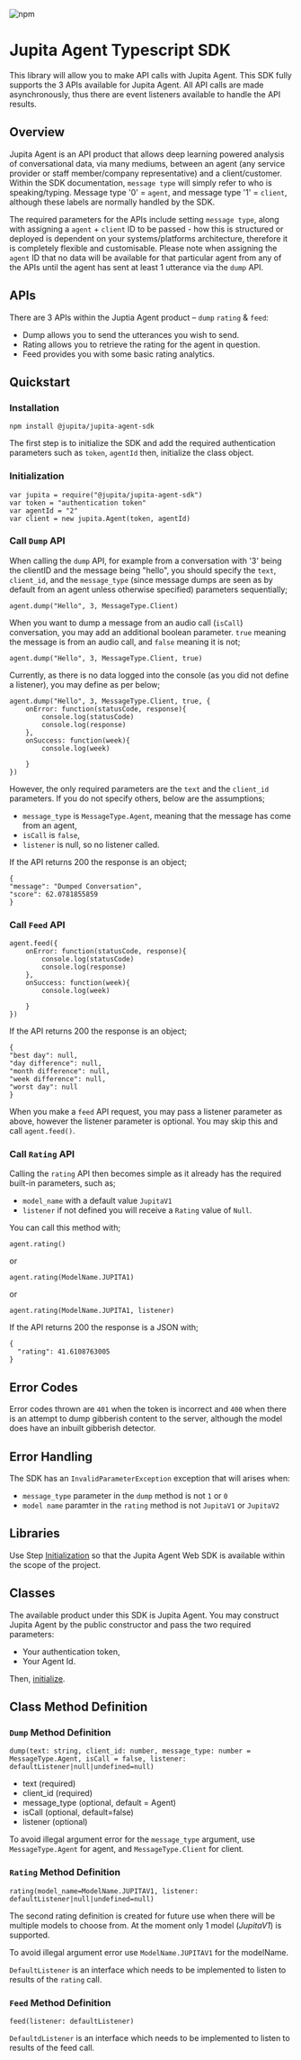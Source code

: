 
![npm](https://img.shields.io/npm/v/@jupita/jupita-agent-sdk)

# Jupita Agent Typescript SDK

This library will allow you to make API calls with Jupita Agent. This SDK fully supports the 3 APIs available for Jupita Agent. All API calls are made asynchronously, thus there are event listeners available to handle the API results.

## Overview
Jupita Agent is an API product that allows deep learning powered analysis of conversational data, via many mediums, between an agent (any service provider or staff member/company representative) and a client/customer. Within the SDK documentation, `message type` will simply refer to who is speaking/typing. Message type '0' = `agent`, and message type '1' = `client`, although these labels are normally handled by the SDK.

The required parameters for the APIs include setting `message type`, along with assigning a `agent` + `client` ID to be passed - how this is structured or deployed is dependent on your systems/platforms architecture, therefore it is completely flexible and customisable. Please note when assigning the `agent` ID that no data will be available for that particular agent from any of the APIs until the agent has sent at least 1 utterance via the `dump` API. 

## APIs
There are 3 APIs within the Juptia Agent product – `dump` `rating` & `feed`:

- Dump allows you to send the utterances you wish to send.
- Rating allows you to retrieve the rating for the agent in question.
- Feed provides you with some basic rating analytics.


##  Quickstart

### Installation

```
npm install @jupita/jupita-agent-sdk
```


The first step is to initialize the SDK and add the required authentication parameters such as `token`, `agentId` then, initialize the class object.

### Initialization

```
var jupita = require("@jupita/jupita-agent-sdk")
var token = "authentication token"
var agentId = "2"
var client = new jupita.Agent(token, agentId)
```


### Call `Dump` API

When calling the `dump` API, for example from a conversation with '3' being the clientID and the message being "hello", you should specify the `text`, `client_id`, and the `message_type` (since message dumps are seen as by default from an agent unless otherwise specified) parameters sequentially;

```
agent.dump("Hello", 3, MessageType.Client)
```

When you want to dump a message from an audio call (`isCall`) conversation, you may add an additional boolean parameter. `true` meaning the message is from an audio call, and `false` meaning it is not;

```
agent.dump("Hello", 3, MessageType.Client, true)
```

Currently, as there is no data logged into the console (as you did not define a listener), you may define as per below;

```
agent.dump("Hello", 3, MessageType.Client, true, {
    onError: function(statusCode, response){
        console.log(statusCode)
        console.log(response)
    }, 
    onSuccess: function(week){
        console.log(week)

    }
})
```

However, the only required parameters are the `text` and the `client_id` parameters. If you do not specify others, below are the assumptions;

- `message_type` is `MessageType.Agent`, meaning that the message has come from an agent,
- `isCall` is `false`,
- `listener` is null, so no listener called.

If the API returns 200 the response is an object;

```
{
"message": "Dumped Conversation",
"score": 62.0781855859
}
```

### Call `Feed` API


```
agent.feed({
    onError: function(statusCode, response){
        console.log(statusCode)
        console.log(response)
    }, 
    onSuccess: function(week){
        console.log(week)

    }
})
```


If the API returns 200 the response is an object;

```
{
"best day": null,
"day difference": null,
"month difference": null,
"week difference": null,
"worst day": null
}
```

When you make a `feed` API request, you may pass a listener parameter as above, however the listener parameter is optional. You may skip this and call `agent.feed()`.

### Call `Rating` API

Calling the `rating` API then becomes simple as it already has the required built-in parameters, such as;

* `model_name` with a default value `JupitaV1`
* `listener` if not defined you will receive a `Rating` value of `Null`.


You can call this method with;

```
agent.rating()
```
or

```
agent.rating(ModelName.JUPITA1)
```
or

```
agent.rating(ModelName.JUPITA1, listener)
```

If the API returns 200 the response is a JSON with;

```
{
  "rating": 41.6108763005
}
```

## Error Codes

Error codes thrown are `401` when the token is incorrect and `400` when there is an attempt to dump gibberish content to the server, although the model does have an inbuilt gibberish detector.

## Error Handling

The SDK has an `InvalidParameterException` exception that will arises when:
- `message_type` parameter in the `dump` method is not `1` or `0`
- `model name` paramter in the `rating` method is not `JupitaV1` or `JupitaV2`


## Libraries

Use Step [Initialization](#initialization) so
that the Jupita Agent Web SDK is available within the scope of the project.


## Classes

The available product under this SDK is Jupita Agent. You may construct Jupita Agent by the public constructor and pass the two required parameters:

- Your authentication token,
- Your Agent Id.

Then, [initialize](#initialization).

## Class Method Definition

### `Dump` Method Definition

```
dump(text: string, client_id: number, message_type: number = MessageType.Agent, isCall = false, listener: defaultListener|null|undefined=null)
```

* text (required)
* client_id (required)
* message_type (optional, default = Agent)
* isCall (optional, default=false)
* listener (optional)

To avoid illegal argument error for the `message_type` argument, use `MessageType.Agent` for agent, and `MessageType.Client` for client.

### `Rating` Method Definition

```
rating(model_name=ModelName.JUPITAV1, listener: defaultListener|null|undefined=null)
```
The second rating definition is created for future use when there will be multiple models to choose from. At the moment only 1 model (*JupitaV1*) is supported. 

To avoid illegal argument error use `ModelName.JUPITAV1` for the modelName. 

`DefaultListener` is an interface which needs to be implemented to listen to results of the `rating` call.

### `Feed` Method Definition

```
feed(listener: defaultListener)
```

`DefaultdListener` is an interface which needs to be implemented to listen to results of the feed call.
